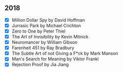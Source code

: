 ## 2018

- [X] Million Dollar Spy by David Hoffman
- [X] Jurrasic Park by Michael Crichton
- [X] Zero to One by Peter Thiel
- [X] The Art of Invisibility by Kevin Mitnick
- [X] Neuromancer by William Gibson
- [X] Farenheit 451 by Ray Bradbury
- [X] The Subtle Art of not Giving a F\*ck by Mark Manson
- [X] Man's Search for Meaning by Viktor Frankl
- [X] Rejection Proof by Jia Jiang
